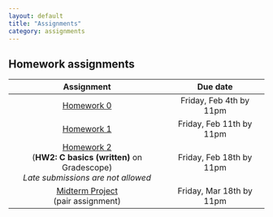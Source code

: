 ```yaml
---
layout: default
title: "Assignments"
category: assignments
---
```


## Homework assignments

Assignment | Due date
:--------: | :------:
[Homework 0](assign/hw0.html) | Friday, Feb 4th by 11pm
[Homework 1](assign/hw1.html) | Friday, Feb 11th by 11pm
<a class="external" target="_blank" href="https://www.gradescope.com/">Homework 2</a><br>(**HW2: C basics (written)** on Gradescope)<br>*Late submissions are not allowed* | Friday, Feb 18th by 11pm
[Midterm Project](assign/midterm.html)<br>(pair assignment) | Friday, Mar 18th by 11pm
